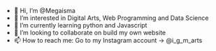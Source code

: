 - 👋 Hi, I’m @Megaisma
- 👀 I’m interested in Digital Arts, Web Programming and Data Science
- 🌱 I’m currently learning python and Javascript
- 💞️ I’m looking to collaborate on build my own website
- 📫 How to reach me: Go to my Instagram account -> @i_g_m_arts

<!---
Megaisma/Megaisma is a ✨ special ✨ repository because its `README.md` (this file) appears on your GitHub profile.
You can click the Preview link to take a look at your changes.
--->
